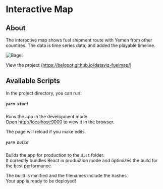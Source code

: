 # Interactive Map

## About
The interactive map shows fuel shipment route with Yemen from other countires. The data is time series data, and added the playable timeline.

![Bagel](https://github.com/belopot/interactive-fuel-map/blob/master/screenshots/deckgl.JPG)


View the project
(https://belopot.github.io/dataviz-fuelmap/)
 

## Available Scripts

In the project directory, you can run:

##### `yarn start`

Runs the app in the development mode.<br/>
Open [http://localhost:9000](http://localhost:9000) to view it in the browser.

The page will reload if you make edits.<br/>


##### `yarn build`

Builds the app for production to the `dist` folder.<br/>
It correctly bundles React in production mode and optimizes the build for the best performance.

The build is minified and the filenames include the hashes.<br/>
Your app is ready to be deployed!
